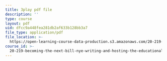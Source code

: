 ```yaml
---
title: 3play pdf file
description: ''
type: course
layout: pdf
uid: dfcc9a448fea281db2af633b128bb3a7
file_type: application/pdf
file_location: >-
  https://open-learning-course-data-production.s3.amazonaws.com/20-219-becoming-the-next-bill-nye-writing-and-hosting-the-educational-show-january-iap-2015/dfcc9a448fea281db2af633b128bb3a7_XDBr39cwmbg.pdf
course_id: >-
  20-219-becoming-the-next-bill-nye-writing-and-hosting-the-educational-show-january-iap-2015
---
```

